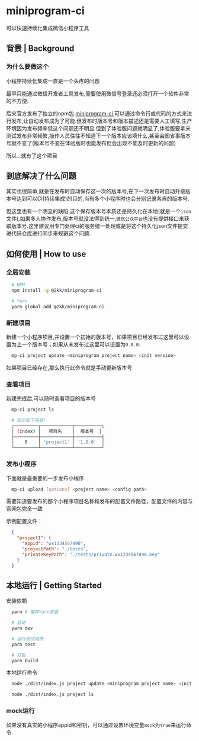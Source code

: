 # miniprogram-ci
可以快速持续化集成微信小程序工具

## 背景 | Background
### 为什么要做这个
小程序持续化集成一直是一个头疼的问题

最早只能通过微信开发者工具发布,需要使用微信号登录还必须打开一个软件非常的不方便.

后来官方发布了独立的npm包 [miniprogram-ci
](https://www.npmjs.com/package/miniprogram-ci) 可以通过命令行或代码的方式来进行发布,让自动发布成为了可能.但发布时版本号和版本描述还是需要人工填写,生产环境因为发布频率低这个问题还不明显.但到了体验版问题就明显了,体验版要拿来测试发布非常频繁,操作人员往往不知道下一个版本应该填什么,甚至会图省事版本号就不变了(版本号不变在体验版时也能发布但会出现不能及时更新的问题)

所以...就有了这个项目

## 到底解决了什么问题
其实也很简单,就是在发布时自动保存这一次的版本号,在下一次发布时自动升级版本号达到可以CI(持续集成)的目的.当有多个小程序时也会分别记录各自的版本号.

但这里也有一个明显的缺陷,这个保存版本号本质还是持久化在本地(就是一个`json`文件),如果多人协作发布,版本号就没法得到统一,`微信公众平台`也没有提供接口来获取版本号.这里建议用专门处理ci的服务统一处理或是将这个持久化json文件提交进代码仓库进行同步来规避这个问题.

## 如何使用 | How to use
### 全局安装
```sh
  # NPM
  npm install -g @2kk/miniprogram-ci

  # Yarn
  yarn global add @2kk/miniprogram-ci
```
### 新建项目
新建一个小程序项目,并设置一个初始的版本号，如果项目已经发布过这里可以设置为上一个版本号；如果从未发布过这里可以设置为`0.0.0`.
```sh
  mp-ci project update <miniprogram project name> <init version>
```

如果项目已经存在,那么执行此命令就是手动更新版本号

### 查看项目
新建完成后,可以随时查看项目的版本号
```sh
  mp-ci project ls

  # 显示如下内容:
  ┌─────────┬────────────┬──────────┐
  │ (index) │   项目名    │  版本号  │
  ├─────────┼────────────┼──────────┤
  │    0    │ 'project1' │ '1.0.0'  │
  └─────────┴────────────┴──────────┘
```

### 发布小程序
下面就是最重要的一步发布小程序
```sh
  mp-ci upload [options] <project name> <config path>
```

需要知道要发布的那个小程序项目名称和发布的配置文件路径，配置文件的内容与官网包完全一致

示例配置文件：
```json
  {
    "project1": {
      "appid": "wx1234567890",
      "projectPath": "./tests",
      "privateKeyPath": "./tests/private.wx1234567890.key"
    }
  }
```

## 本地运行 | Getting Started
安装依赖

```sh
  yarn # 推荐Yarn安装
```


```sh
  # 启动
  yarn dev

  # 运行测试用例
  yarn test

  # 打包
  yarn build
```

本地运行命令
```sh
  node ./dist/index.js project update <miniprogram project name> <init version>

  node ./dist/index.js project ls
```
### mock运行

如果没有真实的小程序appid和密钥，可以通过设置环境变量`mock`为`true`来运行命令

